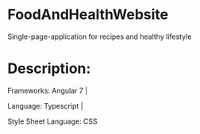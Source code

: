 # FoodAndHealthWebsite

Single-page-application for recipes and healthy lifestyle

# Description:

Frameworks: Angular 7 |

Language: Typescript |

Style Sheet Language: CSS

